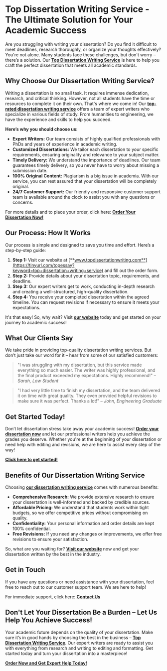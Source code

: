 # Top Dissertation Writing Service - The Ultimate Solution for Your Academic Success

Are you struggling with writing your dissertation? Do you find it difficult to meet deadlines, research thoroughly, or organize your thoughts effectively? You're not alone. Many students face these challenges, but don't worry – there’s a solution. Our [**Top Dissertation Writing Service**](https://tinyurl.com/topessay?keyword=top+dissertation+writing+service) is here to help you craft the perfect dissertation that meets all academic standards.

## Why Choose Our Dissertation Writing Service?

Writing a dissertation is no small task. It requires immense dedication, research, and critical thinking. However, not all students have the time or resources to complete it on their own. That's where we come in! Our [**top-rated dissertation writing service**](https://tinyurl.com/topessay?keyword=top+dissertation+writing+service) offers a team of expert writers who specialize in various fields of study. From humanities to engineering, we have the experience and skills to help you succeed.

**Here’s why you should choose us:**

- **Expert Writers:** Our team consists of highly qualified professionals with PhDs and years of experience in academic writing.
- **Customized Dissertations:** We tailor each dissertation to your specific requirements, ensuring originality and relevance to your subject matter.
- **Timely Delivery:** We understand the importance of deadlines. Our team guarantees timely delivery, so you never have to worry about missing a submission date.
- **100% Original Content:** Plagiarism is a big issue in academia. With our service, you can rest assured that your dissertation will be completely original.
- **24/7 Customer Support:** Our friendly and responsive customer support team is available around the clock to assist you with any questions or concerns.

For more details and to place your order, click here: [**Order Your Dissertation Now!**](https://tinyurl.com/topessay?keyword=top+dissertation+writing+service)

## Our Process: How It Works

Our process is simple and designed to save you time and effort. Here’s a step-by-step guide:

1. **Step 1:** Visit our website at [**www.topdissertationwriting.com**](https://tinyurl.com/topessay?keyword=top+dissertation+writing+service) and fill out the order form.
2. **Step 2:** Provide details about your dissertation topic, requirements, and deadline.
3. **Step 3:** Our expert writers get to work, conducting in-depth research and creating a well-structured, high-quality dissertation.
4. **Step 4:** You receive your completed dissertation within the agreed timeline. You can request revisions if necessary to ensure it meets your expectations.

It's that easy! So, why wait? Visit [**our website**](https://tinyurl.com/topessay?keyword=top+dissertation+writing+service) today and get started on your journey to academic success!

## What Our Clients Say

We take pride in providing top-quality dissertation writing services. But don’t just take our word for it – hear from some of our satisfied customers:

> "I was struggling with my dissertation, but this service made everything so much easier. The writer was highly professional, and the final product exceeded my expectations. Highly recommend!" – _Sarah, Law Student_

> "I had very little time to finish my dissertation, and the team delivered it on time with great quality. They even provided helpful revisions to make sure it was perfect. Thanks a lot!" – _John, Engineering Graduate_

## Get Started Today!

Don’t let dissertation stress take away your academic success! [**Order your dissertation now**](https://tinyurl.com/topessay?keyword=top+dissertation+writing+service) and let our professional writers help you achieve the grades you deserve. Whether you're at the beginning of your dissertation or need help with editing and revisions, we are here to assist every step of the way!

[**Click here to get started!**](https://tinyurl.com/topessay?keyword=top+dissertation+writing+service)

## Benefits of Our Dissertation Writing Service

Choosing [**our dissertation writing service**](https://tinyurl.com/topessay?keyword=top+dissertation+writing+service) comes with numerous benefits:

- **Comprehensive Research:** We provide extensive research to ensure your dissertation is well-informed and backed by credible sources.
- **Affordable Pricing:** We understand that students work within tight budgets, so we offer competitive prices without compromising on quality.
- **Confidentiality:** Your personal information and order details are kept 100% confidential.
- **Free Revisions:** If you need any changes or improvements, we offer free revisions to ensure your satisfaction.

So, what are you waiting for? [**Visit our website**](https://tinyurl.com/topessay?keyword=top+dissertation+writing+service) now and get your dissertation written by the best in the industry.

## Get in Touch

If you have any questions or need assistance with your dissertation, feel free to reach out to our customer support team. We are here to help!

For immediate support, click here: [**Contact Us**](https://tinyurl.com/topessay?keyword=top+dissertation+writing+service)

## Don't Let Your Dissertation Be a Burden – Let Us Help You Achieve Success!

Your academic future depends on the quality of your dissertation. Make sure it’s in good hands by choosing the best in the business – [**Top Dissertation Writing Service**](https://tinyurl.com/topessay?keyword=top+dissertation+writing+service). Our expert writers are ready to assist you with everything from research and writing to editing and formatting. Get started today and turn your dissertation into a masterpiece!

[**Order Now and Get Expert Help Today!**](https://tinyurl.com/topessay?keyword=top+dissertation+writing+service)

